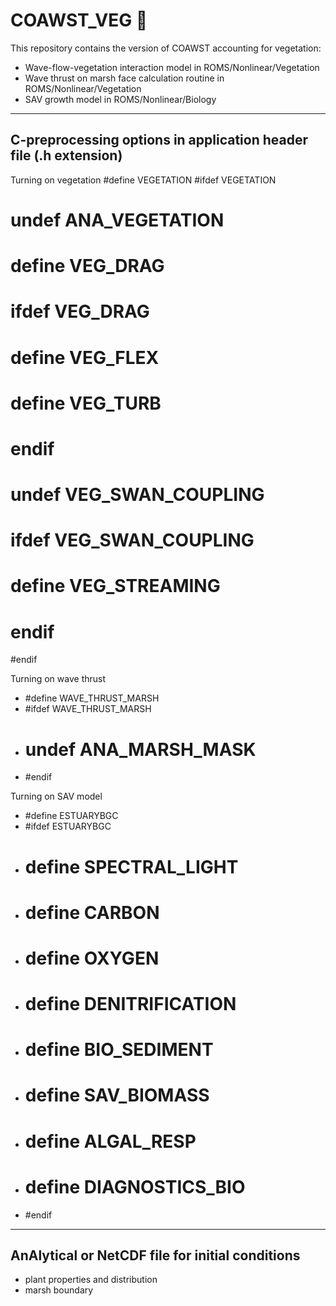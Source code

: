 # COAWST_VEG  :seedling:
This repository contains the version of COAWST accounting for vegetation:
* Wave-flow-vegetation interaction model in ROMS/Nonlinear/Vegetation 
* Wave thrust on marsh face calculation routine in ROMS/Nonlinear/Vegetation
* SAV growth model in ROMS/Nonlinear/Biology

------------------------------------------------
C-preprocessing options in application header file (.h extension)
-------------------------------------------------

Turning on vegetation 
#define VEGETATION 
#ifdef VEGETATION
# undef ANA_VEGETATION
# define VEG_DRAG
# ifdef VEG_DRAG
#  define VEG_FLEX
#  define VEG_TURB
# endif
# undef VEG_SWAN_COUPLING
# ifdef VEG_SWAN_COUPLING
#  define VEG_STREAMING
# endif
#endif

Turning on wave thrust 
* #define WAVE_THRUST_MARSH
* #ifdef WAVE_THRUST_MARSH
* # undef ANA_MARSH_MASK
* #endif

 Turning on SAV model 
* #define ESTUARYBGC
* #ifdef ESTUARYBGC
* # define SPECTRAL_LIGHT
* # define CARBON
* # define OXYGEN
* # define DENITRIFICATION
* # define BIO_SEDIMENT
* # define SAV_BIOMASS
* # define ALGAL_RESP
* # define DIAGNOSTICS_BIO
* #endif

--------------------------------------------------
AnAlytical or NetCDF file for initial conditions
--------------------------------------------------
* plant properties and distribution
* marsh boundary
